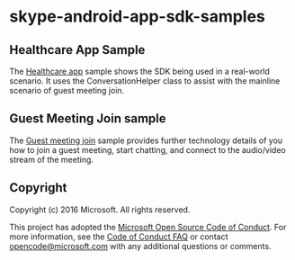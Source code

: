 # skype-android-app-sdk-samples


## Healthcare App Sample
The [Healthcare app](https://github.com/OfficeDev/skype-android-app-sdk-samples/tree/master/HealthcareApp) sample shows the SDK being used in a real-world scenario.  It uses the ConversationHelper class to assist with the mainline scenario of guest meeting join.
   
## Guest Meeting Join sample
The [Guest meeting join](https://github.com/OfficeDev/skype-android-app-sdk-samples/tree/master/GuestMeetingJoin) sample provides further technology details of you how to join a guest meeting, start chatting, and connect to the audio/video stream of the meeting.

## Copyright
Copyright (c) 2016 Microsoft. All rights reserved.



This project has adopted the [Microsoft Open Source Code of Conduct](https://opensource.microsoft.com/codeofconduct/). For more information, see the [Code of Conduct FAQ](https://opensource.microsoft.com/codeofconduct/faq/) or contact [opencode@microsoft.com](mailto:opencode@microsoft.com) with any additional questions or comments.
